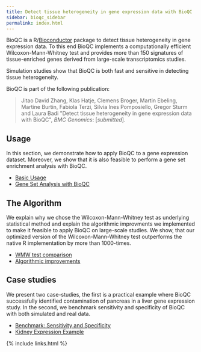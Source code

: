 ```yaml
---
title: Detect tissue heterogeneity in gene expression data with BioQC
sidebar: bioqc_sidebar
permalink: index.html
---
```


BioQC is a R/[Bioconductor](https://bioconductor.org/packages/release/bioc/html/BioQC.html) package to detect tissue heterogeneity in gene expression data. To this end BioQC implements a computationally efficient Wilcoxon-Mann-Whitney test and provides more than 150 signatures of tissue-enriched genes derived from large-scale transcriptomics studies. 

Simulation studies show that BioQC is both fast and sensitive in detecting tissue heterogeneity. 

BioQC is part of the following publication: 

> Jitao David Zhang, Klas Hatje, Clemens Broger, Martin Ebeling, Martine Burtin, Fabiola Terzi, Silvia Ines Pomposiello, Gregor Sturm and Laura Badi "Detect tissue heterogeneity in gene expression data with BioQC", *BMC Genomics*: [*submitted*]. 

## Usage
In this section, we demonstrate how to apply BioQC to a gene expression dataset. Moreover, we 
show that it is also feasible to perform a gene set enrichment analysis with BioQC. 
* [Basic Usage](bioqc.html)
* [Gene Set Analysis with BioQC](bioqc-signedGenesets.html)

## The Algorithm
We explain why we chose the Wilcoxon-Mann-Whitney test as underlying statistical method and explain the algorithmic improvments we implemented to make it feasible to apply BioQC on large-scale studies. We show, that our optimized version of the Wilcoxon-Mann-Whitney test outperforms the native R implementation by more than 1000-times.  
* [WMW test comparison](bioqc-wmw-test-performance.html)
* [Algorithmic improvements](bioqc-efficiency.html)

## Case studies
We present two case-studies, the first is a practical example where BioQC successfully identified contamination of pancreas in a liver gene expression study. In the second, we benchmark sensitivity and specificity of BioQC with both simulated and real data. 
* [Benchmark: Sensitivity and Specificity](bioqc-simulation.html)
* [Kidney Expression Example](bioqc-kidney.html)

{% include links.html %}
